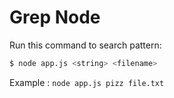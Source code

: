 # Grep Node
Run this command to search pattern:
```sh
$ node app.js <string> <filename>
```
Example : `node app.js pizz file.txt`